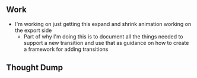 ## Work
- I'm working on just getting this expand and shrink animation working on the export side
	- Part of why I'm doing this is to document all the things needed to support a new transition and use that as guidance on how to create a framework for adding transitions


## Thought Dump